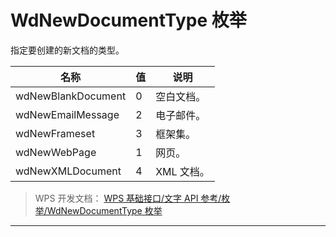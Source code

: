 # WdNewDocumentType 枚举

指定要创建的新文档的类型。

| 名称               | 值  | 说明       |
|--------------------|-----|------------|
| wdNewBlankDocument | 0   | 空白文档。 |
| wdNewEmailMessage  | 2   | 电子邮件。 |
| wdNewFrameset      | 3   | 框架集。   |
| wdNewWebPage       | 1   | 网页。     |
| wdNewXMLDocument   | 4   | XML 文档。 |

> WPS 开发文档： [WPS 基础接口/文字 API 参考/枚举/WdNewDocumentType 枚举](https://qn.cache.wpscdn.cn/encs/doc/office_v19/topics/WPS%20%E5%9F%BA%E7%A1%80%E6%8E%A5%E5%8F%A3/%E6%96%87%E5%AD%97%20API%20%E5%8F%82%E8%80%83/%E6%9E%9A%E4%B8%BE/WdNewDocumentType%20%E6%9E%9A%E4%B8%BE.html)

------------------------------------------------------------------------
